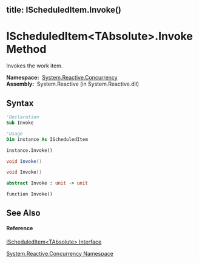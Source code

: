 title: IScheduledItem<TAbsolute>.Invoke()
---
# IScheduledItem\<TAbsolute\>.Invoke Method

Invokes the work item.

**Namespace:**  [System.Reactive.Concurrency](System.Reactive.Concurrency\System.Reactive.Concurrency.md)  
**Assembly:**  System.Reactive (in System.Reactive.dll)

## Syntax

```vb
'Declaration
Sub Invoke
```

```vb
'Usage
Dim instance As IScheduledItem

instance.Invoke()
```

```csharp
void Invoke()
```

```c++
void Invoke()
```

```fsharp
abstract Invoke : unit -> unit 
```

```jscript
function Invoke()
```

## See Also

#### Reference

[IScheduledItem\<TAbsolute\> Interface](IScheduledItem\IScheduledItem(TAbsolute).md)

[System.Reactive.Concurrency Namespace](System.Reactive.Concurrency\System.Reactive.Concurrency.md)




